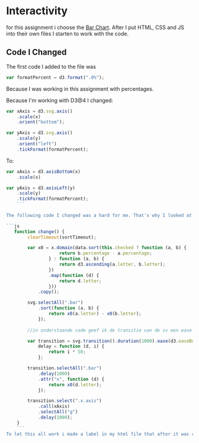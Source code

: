 # Interactivity

for this assignment i choose the [Bar Chart](https://bl.ocks.org/mbostock/3885304). After I put HTML, CSS and JS into their own files I starten to work with the code. 

## Code I Changed

The first code I added to the file was
```js
var formatPercent = d3.format(".0%");
```
Because I was working in this assignment with percentages.

Because I'm working with D3@4 I changed:
```js
var xAxis = d3.svg.axis()
    .scale(x)
    .orient("bottom");

var yAxis = d3.svg.axis()
    .scale(y)
    .orient("left")
    .tickFormat(formatPercent);
```
    
 To:
 
```js
var xAxis = d3.axisBottom(x)
    .scale(x)

var yAxis = d3.axisLeft(y)
    .scale(y)
    .tickFormat(formatPercent);
    ```
    
The following code I changed was a hard for me. That's why I looked at [d3.gallery](https://github.com/d3/d3/wiki/Gallery) for a couple examples. When i found the following code I adjusted it as far as I was capable of so that a transition was made in the chart. I applied the ease bounce, transition, delay and duration to this code. 

```js
   function change() {
        clearTimeout(sortTimeout);

        var x0 = x.domain(data.sort(this.checked ? function (a, b) {
                    return b.percentage - a.percentage;
                } : function (a, b) {
                    return d3.ascending(a.letter, b.letter);
                })
                .map(function (d) {
                    return d.letter;
                }))
            .copy();

        svg.selectAll(".bar")
            .sort(function (a, b) {
                return x0(a.letter) - x0(b.letter);
            });
        
        //in onderstaande code geef ik de transitie van de sv een ease bounce en geef ik de transitie een duur van 1 seconde.

        var transition = svg.transition().duration(1000).ease(d3.easeBounce),
            delay = function (d, i) {
                return i * 50;
            };

        transition.selectAll(".bar")
            .delay(1000)
            .attr("x", function (d) {
                return x0(d.letter);
            });

        transition.select(".x.axis")
            .call(xAxis)
            .selectAll("g")
            .delay(1000);
    }
    ```
To let this all work i made a label in my html file that after it was checked let the chart move. I did that with the first function showed on the above code.
